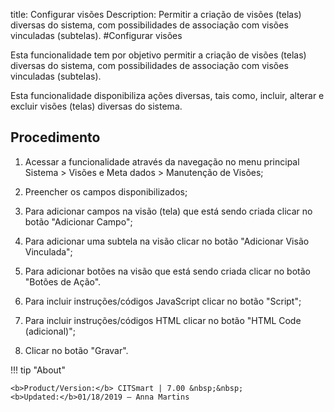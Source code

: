 title: Configurar visões
Description: Permitir a criação de visões (telas) diversas do sistema, com possibilidades de associação com visões vinculadas (subtelas).
#Configurar visões

Esta funcionalidade tem por objetivo permitir a criação de visões (telas)
diversas do sistema, com possibilidades de associação com visões vinculadas
(subtelas).

Esta funcionalidade disponibiliza ações diversas, tais como, incluir, alterar e
excluir visões (telas) diversas do sistema.

Procedimento
----------------

1.  Acessar a funcionalidade através da navegação no menu principal Sistema \>
    Visões e Meta dados \> Manutenção de Visões;

2.  Preencher os campos disponibilizados;

3.  Para adicionar campos na visão (tela) que está sendo criada clicar no botão
    "Adicionar Campo";

4.  Para adicionar uma subtela na visão clicar no botão "Adicionar Visão
    Vinculada";

5.  Para adicionar botões na visão que está sendo criada clicar no botão "Botões
    de Ação".

6.  Para incluir instruções/códigos JavaScript clicar no botão "Script";

7.  Para incluir instruções/códigos HTML clicar no botão "HTML Code
    (adicional)";

8.  Clicar no botão "Gravar".


!!! tip "About"

    <b>Product/Version:</b> CITSmart | 7.00 &nbsp;&nbsp;
    <b>Updated:</b>01/18/2019 – Anna Martins

